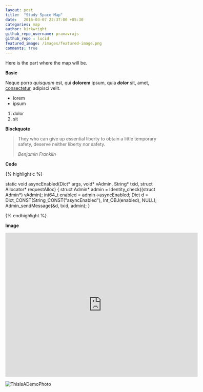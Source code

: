 ```yaml
---
layout: post
title:  "Study Space Map"
date:   2016-03-07 22:37:00 +05:30
categories: map
author: kirkwright
github_repo_username: pranavrajs
github_repo : lucid
featured_image: /images/featured-image.png
comments: true
---
```


Here is the part where the map will be.

<!-- more -->

**Basic**

Neque porro *quisquam* est, qui **dolorem** ipsum, quia ***dolor*** sit, amet, [consectetur](http://cjdns.info/), adipisci velit.

 * lorem
 * ipsum

1. dolor
2. sit


**Blockquote**

> They who can give up essential liberty to obtain a little temporary safety, deserve neither liberty nor safety.
> 
> _Benjamin Franklin_

**Code**

{% highlight c %}

static void asyncEnabled(Dict* args, void* vAdmin, String* txid, struct Allocator* requestAlloc)
{
    struct Admin* admin = Identity_check((struct Admin*) vAdmin);
    int64_t enabled = admin->asyncEnabled;
    Dict d = Dict_CONST(String_CONST("asyncEnabled"), Int_OBJ(enabled), NULL);
    Admin_sendMessage(&d, txid, admin);
}

{% endhighlight %}

**Image**

<iframe src="https://www.google.com/maps/embed?pb=!1m14!1m12!1m3!1d19840.349338147877!2d-0.20021229999999998!3d51.567433!2m3!1f0!2f0!3f0!3m2!1i1024!2i768!4f13.1!5e0!3m2!1sen!2suk!4v1488635077994" width="600" height="450" frameborder="0" style="border:0" allowfullscreen></iframe>

![ThisIsADemoPhoto](http://media.vector4free.com/normal/flat-banner-vectors.jpg)
